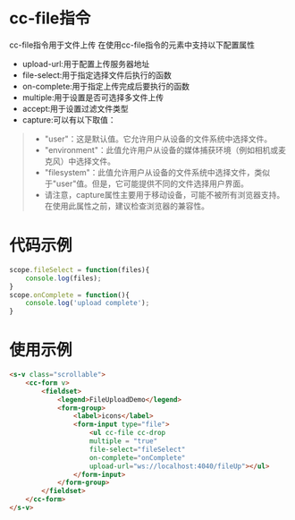# cc-file指令
cc-file指令用于文件上传
在使用cc-file指令的元素中支持以下配置属性
+ upload-url:用于配置上传服务器地址
+ file-select:用于指定选择文件后执行的函数
+ on-complete:用于指定上传完成后要执行的函数
+ multiple:用于设置是否可选择多文件上传
+ accept:用于设置过滤文件类型
+ capture:可以有以下取值：
> + "user"：这是默认值。它允许用户从设备的文件系统中选择文件。
> + "environment"：此值允许用户从设备的媒体捕获环境（例如相机或麦克风）中选择文件。
> + "filesystem"：此值允许用户从设备的文件系统中选择文件，类似于"user"值。但是，它可能提供不同的文件选择用户界面。
> + 请注意，capture属性主要用于移动设备，可能不被所有浏览器支持。在使用此属性之前，建议检查浏览器的兼容性。
# 代码示例
```javascript
scope.fileSelect = function(files){
    console.log(files);
}
scope.onComplete = function(){
    console.log('upload complete');
}
```
# 使用示例
```html
<s-v class="scrollable">
    <cc-form v>
        <fieldset>
            <legend>FileUploadDemo</legend>
            <form-group>
                <label>icons</label>
                <form-input type="file">
                    <ul cc-file cc-drop
                    multiple = "true"
                    file-select="fileSelect"
                    on-complete="onComplete"
                    upload-url="ws://localhost:4040/fileUp"></ul>
                </form-input>
            </form-group>
        </fieldset>
    </cc-form>
</s-v>
```